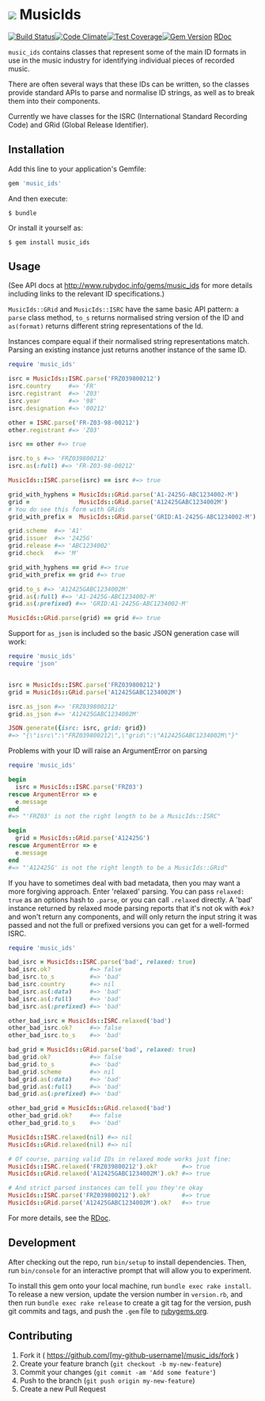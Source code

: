 # ​![](http://i.imgur.com/ROJdCFe.png?1) MusicIds

[![Build Status](https://travis-ci.org/tape-tv/music_ids.svg)](https://travis-ci.org/tape-tv/music_ids)[![Code Climate](https://codeclimate.com/github/tape-tv/music_ids/badges/gpa.svg)](https://codeclimate.com/github/tape-tv/music_ids)[![Test Coverage](https://codeclimate.com/github/tape-tv/music_ids/badges/coverage.svg)](https://codeclimate.com/github/tape-tv/music_ids/coverage)[![Gem Version](https://badge.fury.io/rb/music_ids.svg)](http://badge.fury.io/rb/music_ids) [RDoc](http://www.rubydoc.info/gems/music_ids)

`music_ids` contains classes that represent some of the main ID formats in use in the music industry for identifying individual pieces of recorded music.

There are often several ways that these IDs can be written, so the classes provide standard APIs to parse and normalise ID strings, as well as to break them into their components.

Currently we have classes for the ISRC (International Standard Recording Code) and GRid (Global Release Identifier).

## Installation
Add this line to your application's Gemfile:

```ruby
gem 'music_ids'
```

And then execute:

    $ bundle

Or install it yourself as:

    $ gem install music_ids

## Usage
(See API docs at <http://www.rubydoc.info/gems/music_ids> for more details
including links to the relevant ID specifications.)

`MusicIds::GRid` and `MusicIds::ISRC` have the same basic API pattern: a
`parse` class method, `to_s` returns normalised string version of the ID and
`as(format)` returns different string representations of the Id.

Instances compare equal if their normalised string representations match.
Parsing an existing instance just returns another instance of the same ID.

```ruby
require 'music_ids'

isrc = MusicIds::ISRC.parse('FRZ039800212')
isrc.country     #=> 'FR'
isrc.registrant  #=> 'Z03'
isrc.year        #=> '98'
isrc.designation #=> '00212'

other = ISRC.parse('FR-Z03-98-00212')
other.registrant #=> 'Z03'

isrc == other #=> true

isrc.to_s #=> 'FRZ039800212'
isrc.as(:full) #=> 'FR-Z03-98-00212'

MusicIds::ISRC.parse(isrc) == isrc #=> true

grid_with_hyphens = MusicIds::GRid.parse('A1-2425G-ABC1234002-M')
grid =              MusicIds::GRid.parse('A12425GABC1234002M')
# You do see this form with GRids
grid_with_prefix =  MusicIds::GRid.parse('GRID:A1-2425G-ABC1234002-M')

grid.scheme  #=> 'A1'
grid.issuer  #=> '2425G'
grid.release #=> 'ABC1234002'
grid.check   #=> 'M'

grid_with_hyphens == grid #=> true
grid_with_prefix == grid #=> true

grid.to_s #=> 'A12425GABC1234002M'
grid.as(:full) #=> 'A1-2425G-ABC1234002-M'
grid.as(:prefixed) #=> 'GRID:A1-2425G-ABC1234002-M'

MusicIds::GRid.parse(grid) == grid #=> true
```

Support for `as_json` is included so the basic JSON generation case will work:

```ruby
require 'music_ids'
require 'json'


isrc = MusicIds::ISRC.parse('FRZ039800212')
grid = MusicIds::GRid.parse('A12425GABC1234002M')

isrc.as_json #=> 'FRZ039800212'
grid.as_json #=> 'A12425GABC1234002M'

JSON.generate({isrc: isrc, grid: grid})
#=> "{\"isrc\":\"FRZ039800212\",\"grid\":\"A12425GABC1234002M\"}"
```

Problems with your ID will raise an ArgumentError on parsing

```ruby
require 'music_ids'

begin
  isrc = MusicIds::ISRC.parse('FRZ03')
rescue ArgumentError => e
  e.message
end
#=> "'FRZ03' is not the right length to be a MusicIds::ISRC"

begin
  grid = MusicIds::GRid.parse('A12425G')
rescue ArgumentError => e
  e.message
end
#=> "'A12425G' is not the right length to be a MusicIds::GRid"
```

If you have to sometimes deal with bad metadata, then you may want a more
forgiving approach. Enter 'relaxed' parsing. You can pass `relaxed: true` as an
options hash to `.parse`, or you can call `.relaxed` directly. A 'bad' instance
returned by relaxed mode parsing reports that it's not ok with `#ok?` and won't
return any components, and will only return the input string it was passed and
not the full or prefixed versions you can get for a well-formed ISRC.

```ruby
require 'music_ids'

bad_isrc = MusicIds::ISRC.parse('bad', relaxed: true)
bad_isrc.ok?           #=> false
bad_isrc.to_s          #=> 'bad'
bad_isrc.country       #=> nil
bad_isrc.as(:data)     #=> 'bad'
bad_isrc.as(:full)     #=> 'bad'
bad_isrc.as(:prefixed) #=> 'bad'

other_bad_isrc = MusicIds::ISRC.relaxed('bad')
other_bad_isrc.ok?     #=> false
other_bad_isrc.to_s    #=> 'bad'

bad_grid = MusicIds::GRid.parse('bad', relaxed: true)
bad_grid.ok?           #=> false
bad_grid.to_s          #=> 'bad'
bad_grid.scheme        #=> nil
bad_grid.as(:data)     #=> 'bad'
bad_grid.as(:full)     #=> 'bad'
bad_grid.as(:prefixed) #=> 'bad'

other_bad_grid = MusicIds::GRid.relaxed('bad')
other_bad_grid.ok?     #=> false
other_bad_grid.to_s    #=> 'bad'

MusicIds::ISRC.relaxed(nil) #=> nil
MusicIds::GRid.relaxed(nil) #=> nil

# Of course, parsing valid IDs in relaxed mode works just fine:
MusicIds::ISRC.relaxed('FRZ039800212').ok?       #=> true
MusicIds::GRid.relaxed('A12425GABC1234002M').ok? #=> true

# And strict parsed instances can tell you they're okay
MusicIds::ISRC.parse('FRZ039800212').ok?         #=> true
MusicIds::GRid.parse('A12425GABC1234002M').ok?   #=> true
```

For more details, see the [RDoc](http://www.rubydoc.info/gems/music_ids).

## Development
After checking out the repo, run `bin/setup` to install dependencies. Then, run
`bin/console` for an interactive prompt that will allow you to experiment.

To install this gem onto your local machine, run `bundle exec rake install`. To
release a new version, update the version number in `version.rb`, and then run
`bundle exec rake release` to create a git tag for the version, push git
commits and tags, and push the `.gem` file to
[rubygems.org](https://rubygems.org).

## Contributing
1. Fork it ( https://github.com/[my-github-username]/music_ids/fork )
2. Create your feature branch (`git checkout -b my-new-feature`)
3. Commit your changes (`git commit -am 'Add some feature'`)
4. Push to the branch (`git push origin my-new-feature`)
5. Create a new Pull Request

